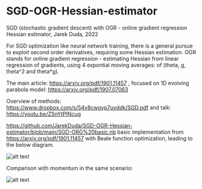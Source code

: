 # SGD-OGR-Hessian-estimator
SGD (stochastic gradient descent) with OGR - online gradient regression Hessian estimator, Jarek Duda, 2022

For SGD optimization like neural network training, there is a general pursue to exploit second order derivatives, requiring some Hessian estimation. OGR stands for online gradient regression - estimating Hessian from linear regression of gradients, using 4 expontial moving averages: of (theta, g, theta^2 and theta*g). 

The main article: https://arxiv.org/pdf/1901.11457 , focused on 1D evolving parabola model: https://arxiv.org/pdf/1907.07063

Overview of methods: https://www.dropbox.com/s/54v8cwqyp7uvddk/SGD.pdf and talk: https://youtu.be/ZSnYtPINcug

https://github.com/JarekDuda/SGD-OGR-Hessian-estimator/blob/main/SGD-ORG%20basic.nb basic implementation from https://arxiv.org/pdf/1901.11457 with Beale function optimization, leading to the below diagram.

![alt text](https://github.com/JarekDuda/SGD-OGR-Hessian-estimator/blob/main/OGR%20beale.png)

Comparison with momentum in the same scenario:

![alt text](https://github.com/JarekDuda/SGD-OGR-Hessian-estimator/blob/main/momentum.png)
